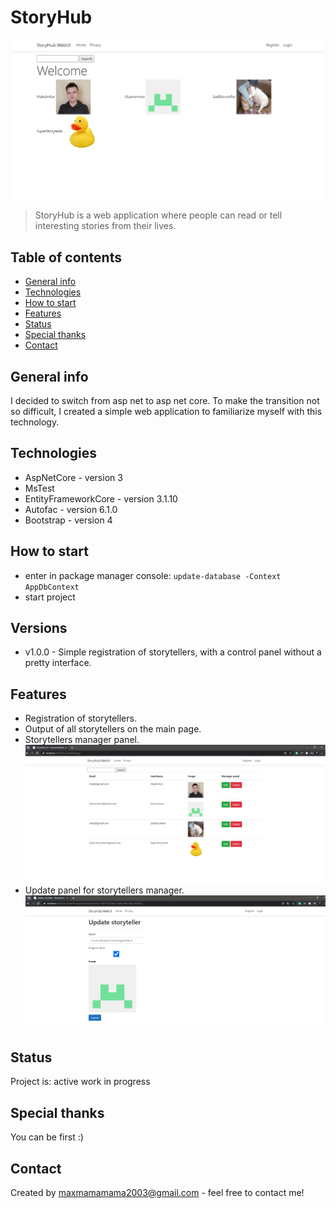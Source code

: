 # StoryHub

![Main](ImgForReadme/Main.png)

> StoryHub is a web application where people can read or tell interesting stories from their lives.

## Table of contents
* [General info](#general-info)
* [Technologies](#technologies)
* [How to start](#how-to-start)
* [Features](#features)
* [Status](#status)
* [Special thanks](#special-thanks)
* [Contact](#contact)

## General info
I decided to switch from asp net to asp net core. To make the transition not so difficult, I created a simple web application to familiarize myself with this technology.

## Technologies
* AspNetCore - version 3
* MsTest
* EntityFrameworkCore - version 3.1.10
* Autofac - version 6.1.0
* Bootstrap - version 4

## How to start
* enter in package manager console: ```update-database -Context AppDbContext```
* start project

## Versions
* v1.0.0 - Simple registration of storytellers, with a control panel without a pretty interface.

## Features
* Registration of storytellers.
* Output of all storytellers on the main page.
* Storytellers manager panel. ![StorytellerManager](ImgForReadme/StorytellerManager.png)
* Update panel for storytellers manager. ![StorytellerManagerUpdate](ImgForReadme/StorytellerManagerUpdate.png)

## Status
Project is: active work in progress

## Special thanks
You can be first :)

## Contact
Created by maxmamamama2003@gmail.com - feel free to contact me!